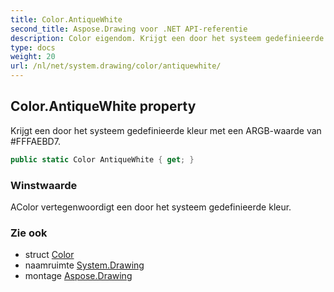 ```yaml
---
title: Color.AntiqueWhite
second_title: Aspose.Drawing voor .NET API-referentie
description: Color eigendom. Krijgt een door het systeem gedefinieerde kleur met een ARGBwaarde van FFFAEBD7.
type: docs
weight: 20
url: /nl/net/system.drawing/color/antiquewhite/
---
```

## Color.AntiqueWhite property

Krijgt een door het systeem gedefinieerde kleur met een ARGB-waarde van #FFFAEBD7.

```csharp
public static Color AntiqueWhite { get; }
```

### Winstwaarde

AColor vertegenwoordigt een door het systeem gedefinieerde kleur.

### Zie ook

* struct [Color](../)
* naamruimte [System.Drawing](../../color/)
* montage [Aspose.Drawing](../../../)


